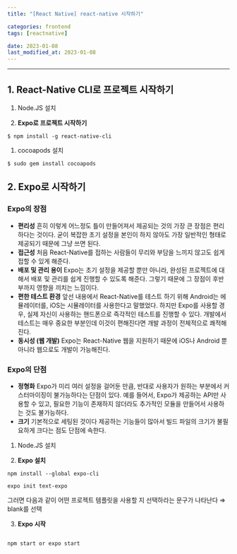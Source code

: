 ```yaml
---
title: "[React Native] react-native 시작하기"

categories: frontend
tags: [reactnative]

date: 2023-01-08
last_modified_at: 2023-01-08
---
```


---

## 1. **React-Native CLI로 프로젝트 시작하기**

1. Node.JS 설치

1. **Expo로 프로젝트 시작하기**

```tsx
$ npm install -g react-native-cli
```

1. cocoapods 설치

```tsx
$ sudo gem install cocoapods
```

## 2. Expo로 시작하기

### Expo의 장점

- **편리성**
  흔히 이렇게 어느정도 틀이 만들어져서 제공되는 것의 가장 큰 장점은 편리하다는 것이다. 굳이 복잡한 초기 설정을 본인이 하지 않아도 가장 일반적인 형태로 제공되기 때문에 그냥 쓰면 된다.
- **접근성**
  처음 React-Native를 접하는 사람들이 무리와 부담을 느끼지 않고도 쉽게 접할 수 있게 해준다.
- **배포 및 관리 용이**
  Expo는 초기 설정을 제공할 뿐만 아니라, 완성된 프로젝트에 대해서 배포 및 관리를 쉽게 진행할 수 있도록 해준다. 그렇기 때문에 그 장점이 후반부까지 영향을 끼치는 느낌이다.
- **편한 테스트 환경**
  앞선 내용에서 React-Native를 테스트 하기 위해 Android는 에뮬레이터를, iOS는 시뮬레이터를 사용한다고 말했었다. 하지만 Expo를 사용할 경우, 실제 자신이 사용하는 핸드폰으로 즉각적인 테스트를 진행할 수 있다. 개발에서 테스트는 매우 중요한 부분인데 이것이 편해진다면 개발 과정이 전체적으로 쾌적해진다.
- **동시성 (웹 개발)**
  Expo는 React-Native 웹을 지원하기 때문에 iOS나 Android 뿐 아니라 웹으로도 개발이 가능해진다.

### Expo의 단점

- **정형화**
  Expo가 미리 여러 설정을 걸어둔 만큼, 반대로 사용자가 원하는 부분에서 커스터마이징이 불가능하다는 단점이 있다. 예를 들어서, Expo가 제공하는 API만 사용할 수 있고, 필요한 기능이 존재하지 않더라도 추가적인 모듈을 만들어서 사용하는 것도 불가능하다.
- **크기**
  기본적으로 세팅된 것이다 제공하는 기능들이 많아서 빌드 파일의 크기가 불필요하게 크다는 점도 단점에 속한다.

1. Node.JS 설치

2. **Expo 설치**

```tsx
npm install --global expo-cli
```

```tsx
expo init text-expo
```

그러면 다음과 같이 어떤 프로젝트 템플릿을 사용할 지 선택하라는 문구가 나타난다 ⇒ blank를 선택

3. **Expo 시작**

```tsx

npm start or expo start
```
